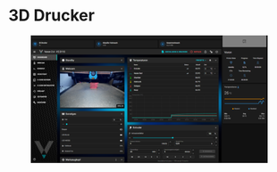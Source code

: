 # 3D Drucker

<figure><img src="../../../.gitbook/assets/image (2).png" alt=""><figcaption></figcaption></figure>
